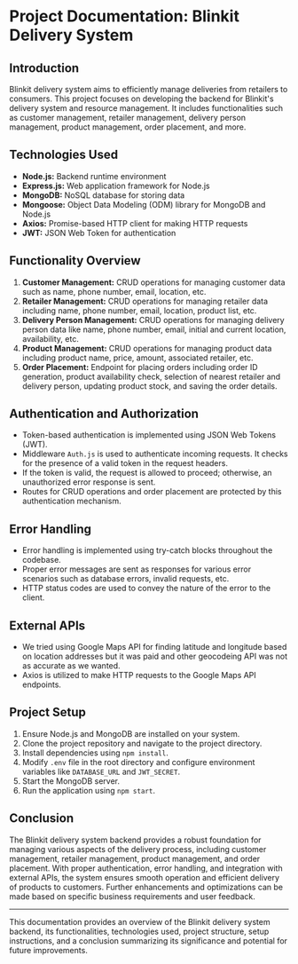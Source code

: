 # Project Documentation: Blinkit Delivery System

## Introduction
Blinkit delivery system aims to efficiently manage deliveries from retailers to consumers. This project focuses on developing the backend for Blinkit's delivery system and resource management. It includes functionalities such as customer management, retailer management, delivery person management, product management, order placement, and more.

## Technologies Used
- **Node.js:** Backend runtime environment
- **Express.js:** Web application framework for Node.js
- **MongoDB:** NoSQL database for storing data
- **Mongoose:** Object Data Modeling (ODM) library for MongoDB and Node.js
- **Axios:** Promise-based HTTP client for making HTTP requests
- **JWT:** JSON Web Token for authentication

## Functionality Overview
1. **Customer Management:** CRUD operations for managing customer data such as name, phone number, email, location, etc.
2. **Retailer Management:** CRUD operations for managing retailer data including name, phone number, email, location, product list, etc.
3. **Delivery Person Management:** CRUD operations for managing delivery person data like name, phone number, email, initial and current location, availability, etc.
4. **Product Management:** CRUD operations for managing product data including product name, price, amount, associated retailer, etc.
5. **Order Placement:** Endpoint for placing orders including order ID generation, product availability check, selection of nearest retailer and delivery person, updating product stock, and saving the order details.

## Authentication and Authorization
- Token-based authentication is implemented using JSON Web Tokens (JWT).
- Middleware `Auth.js` is used to authenticate incoming requests. It checks for the presence of a valid token in the request headers.
- If the token is valid, the request is allowed to proceed; otherwise, an unauthorized error response is sent.
- Routes for CRUD operations and order placement are protected by this authentication mechanism.

## Error Handling
- Error handling is implemented using try-catch blocks throughout the codebase.
- Proper error messages are sent as responses for various error scenarios such as database errors, invalid requests, etc.
- HTTP status codes are used to convey the nature of the error to the client.

## External APIs
- We tried using Google Maps API for finding latitude and longitude based on location addresses but it was paid and other geocodeing API was not as accurate as we wanted.
- Axios is utilized to make HTTP requests to the Google Maps API endpoints.

## Project Setup
1. Ensure Node.js and MongoDB are installed on your system.
2. Clone the project repository and navigate to the project directory.
3. Install dependencies using `npm install`.
4. Modify `.env` file in the root directory and configure environment variables like `DATABASE_URL` and `JWT_SECRET`.
5. Start the MongoDB server.
6. Run the application using `npm start`.

## Conclusion
The Blinkit delivery system backend provides a robust foundation for managing various aspects of the delivery process, including customer management, retailer management, product management, and order placement. With proper authentication, error handling, and integration with external APIs, the system ensures smooth operation and efficient delivery of products to customers. Further enhancements and optimizations can be made based on specific business requirements and user feedback.

---

This documentation provides an overview of the Blinkit delivery system backend, its functionalities, technologies used, project structure, setup instructions, and a conclusion summarizing its significance and potential for future improvements.